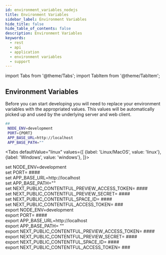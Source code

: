 ```yaml
---
id: environment_variables_nodejs
title: Environment Variables
sidebar_label: Environment Variables
hide_title: false
hide_table_of_contents: false
description: Environment Variables
keywords:
  - rest 
  - api
  - application
  - environment variables
  - support
---
```


import Tabs from '@theme/Tabs';
import TabItem from '@theme/TabItem';

## Environment Variables

Before you can start developing you will need to replace your environment variables with the appropriated values.
This values will be automatically picked up and used by the underlying server and web client.

```bash
##
 NODE_ENV=development
 PORT={PORT}
 APP_BASE_URL=http://localhost
 APP_BASE_PATH=""

```
<!-- markdownlint-disable MD033 -->
<Tabs
defaultValue="linux"
values={[
{label: 'Linux/MacOS', value: 'linux'},
{label: 'Windows', value: 'windows'},
]}>
<TabItem value="windows">

<div>
set NODE_ENV=development <br/>
set PORT= #### <br/>
set APP_BASE_URL=http://localhost <br/>
set APP_BASE_PATH="" <br/>
set NEXT_PUBLIC_CONTENTFUL_PREVIEW_ACCESS_TOKEN= #### <br/>
set NEXT_PUBLIC_CONTENTFUL_PREVIEW_SECRET= #### <br/>
set NEXT_PUBLIC_CONTENTFUL_SPACE_ID= #### <br/>
set NEXT_PUBLIC_CONTENTFUL_ACCESS_TOKEN= ### <br/>

</div>

  </TabItem>

  <TabItem value="linux">

<div>
export NODE_ENV=development <br/>
export PORT= #### <br/>
export APP_BASE_URL=http://localhost <br/>
export APP_BASE_PATH= "" <br/>
export NEXT_PUBLIC_CONTENTFUL_PREVIEW_ACCESS_TOKEN= #### <br/>
export NEXT_PUBLIC_CONTENTFUL_PREVIEW_SECRET= #### <br/>
export NEXT_PUBLIC_CONTENTFUL_SPACE_ID= #### <br/>
export NEXT_PUBLIC_CONTENTFUL_ACCESS_TOKEN= ### <br/>

</div>

  </TabItem>

</Tabs>

<!-- markdownlint-enable MD033  -->